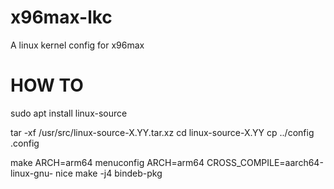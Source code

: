 # x96max-lkc
A linux kernel config for x96max

# HOW TO
sudo apt install linux-source

tar -xf /usr/src/linux-source-X.YY.tar.xz
cd linux-source-X.YY
cp ../config .config

make ARCH=arm64 menuconfig
ARCH=arm64 CROSS_COMPILE=aarch64-linux-gnu- nice make -j4 bindeb-pkg
